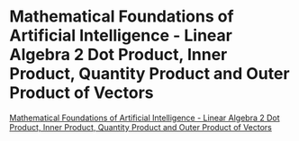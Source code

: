 # Mathematical Foundations of Artificial Intelligence - Linear Algebra 2 Dot Product, Inner Product, Quantity Product and Outer Product of Vectors
[Mathematical Foundations of Artificial Intelligence - Linear Algebra 2 Dot Product, Inner Product, Quantity Product and Outer Product of Vectors](https://aiwithcloud.com/2022/09/16/mathematical_foundations_of_artificial_intelligence___linear_algebra_2_dot_product_inner_product_quantity_product_and_outer_product_of_vectors/)